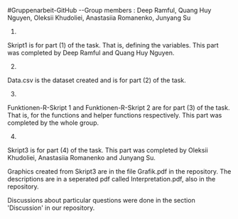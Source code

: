 #Gruppenarbeit-GitHub
--Group members : Deep Ramful, Quang Huy Nguyen, Oleksii Khudoliei, Anastasiia Romanenko, Junyang Su


1.
Skript1 is for part (1) of the task.
That is, defining the variables.
This part was completed by Deep Ramful and Quang Huy Nguyen.

2.
Data.csv is the dataset created and is for part (2) of the task.


3.
Funktionen-R-Skript 1 and Funktionen-R-Skript 2 are for part (3) of the task.
That is, for the functions and helper functions respectively.
This part was completed by the whole group.

4.
Skript3 is for part (4) of the task.
This part was completed by Oleksii Khudoliei, Anastasiia Romanenko and Junyang Su.

Graphics created from Skript3 are in the file Grafik.pdf in the repository.
The descriptions are in a seperated pdf called Interpretation.pdf, also in the repository.


Discussions about particular questions were done in the section 'Discussion' in our repository.

